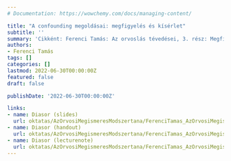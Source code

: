 ```yaml
---
# Documentation: https://wowchemy.com/docs/managing-content/

title: "A confounding megoldásai: megfigyelés és kísérlet"
subtitle: ''
summary: 'Cikként: Ferenci Tamás: Az orvoslás tévedései, 3. rész: Megfigyelés és kísérlet. INTERPRESS MAGAZIN 38:(7) pp. 48-55. (2018).'
authors:
- Ferenci Tamás
tags: []
categories: []
lastmod: 2022-06-30T00:00:00Z
featured: false
draft: false

publishDate: '2022-06-30T00:00:00Z'

links:
- name: Diasor (slides)
  url: oktatas/AzOrvosiMegismeresModszertana/FerenciTamas_AzOrvosiMegismeresModszertana_AConfoundingMegoldasaiMegfigyelesEsKiserlet_slides.pdf
- name: Diasor (handout)
  url: oktatas/AzOrvosiMegismeresModszertana/FerenciTamas_AzOrvosiMegismeresModszertana_AConfoundingMegoldasaiMegfigyelesEsKiserlet_handout.pdf
- name: Diasor (lecturenote)
  url: oktatas/AzOrvosiMegismeresModszertana/FerenciTamas_AzOrvosiMegismeresModszertana_AConfoundingMegoldasaiMegfigyelesEsKiserlet_lecturenote.pdf
---
```

